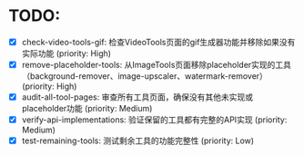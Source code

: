 # TODO:

- [x] check-video-tools-gif: 检查VideoTools页面的gif生成器功能并移除如果没有实际功能 (priority: High)
- [x] remove-placeholder-tools: 从ImageTools页面移除placeholder实现的工具（background-remover、image-upscaler、watermark-remover） (priority: High)
- [x] audit-all-tool-pages: 审查所有工具页面，确保没有其他未实现或placeholder功能 (priority: Medium)
- [x] verify-api-implementations: 验证保留的工具都有完整的API实现 (priority: Medium)
- [x] test-remaining-tools: 测试剩余工具的功能完整性 (priority: Low)
